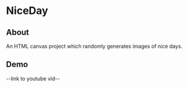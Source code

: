 # NiceDay

## About
An HTML canvas project which randomly generates images of nice days.


## Demo
--link to youtube vid--

